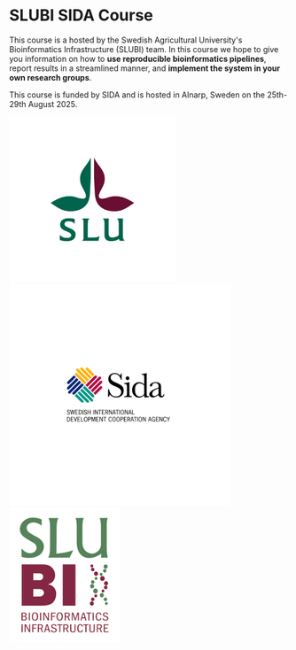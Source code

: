 # SLUBI SIDA Course

This course is a hosted by the Swedish Agricultural University's Bioinformatics Infrastructure (SLUBI) team. In this course we hope to give you information on how to **use reproducible bioinformatics pipelines**, report results in a streamlined manner, and **implement the system in your own research groups**.

This course is funded by SIDA and is hosted in Alnarp, Sweden on the 25th-29th August 2025.

<p float="left">
  <img src="course_website/figures/logos/slu.png" width="300" /> 
  <img src="course_website/figures/logos/sida.png" width="400" />
  <img src="course_website/figures/logos/SLUBI_logo.png" width="200" />
</p>

